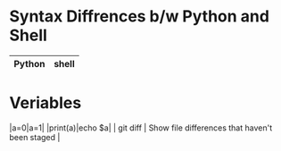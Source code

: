 # Syntax Diffrences b/w Python and Shell
| Python | shell |
| --- | --- |
# Veriables
|a=0|a=1|
|print(a)|echo $a|
| git diff | Show file differences that haven't been staged |
